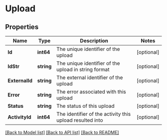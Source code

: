# Upload

## Properties

Name | Type | Description | Notes
------------ | ------------- | ------------- | -------------
**Id** | **int64** | The unique identifier of the upload | [optional] 
**IdStr** | **string** | The unique identifier of the upload in string format | [optional] 
**ExternalId** | **string** | The external identifier of the upload | [optional] 
**Error** | **string** | The error associated with this upload | [optional] 
**Status** | **string** | The status of this upload | [optional] 
**ActivityId** | **int64** | The identifier of the activity this upload resulted into | [optional] 

[[Back to Model list]](../README.md#documentation-for-models) [[Back to API list]](../README.md#documentation-for-api-endpoints) [[Back to README]](../README.md)



